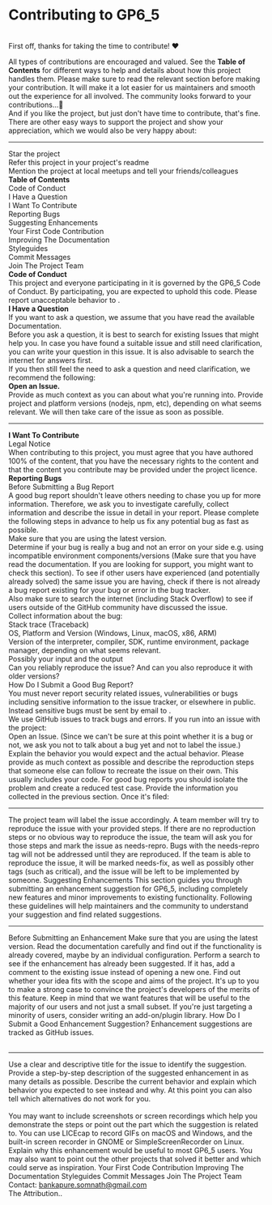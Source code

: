 <h1>Contributing to GP6_5</h1><br>
First off, thanks for taking the time to contribute! ❤️<br>

All types of contributions are encouraged and valued. See the <b>Table of Contents</b> for different ways to help and details about how this project handles them. Please make sure to read the relevant section before making your contribution. It will make it a lot easier for us maintainers and smooth out the experience for all involved. The community looks forward to your contributions...🎉
<br>
And if you like the project, but just don't have time to contribute, that's fine. There are other easy ways to support the project and show your appreciation, which we would also be very happy about:
<br><hr>
Star the project<br>
Refer this project in your project's readme<br>
Mention the project at local meetups and tell your friends/colleagues<br>
<b>Table of Contents</b><br>
Code of Conduct<br>
I Have a Question<br>
I Want To Contribute<br>
Reporting Bugs<br>
Suggesting Enhancements<br>
Your First Code Contribution<br>
Improving The Documentation<br>
Styleguides<br>
Commit Messages<br>
Join The Project Team<br>
<b>Code of Conduct</b><br>
This project and everyone participating in it is governed by the GP6_5 Code of Conduct. By participating, you are expected to uphold this code. Please report unacceptable behavior to .
<br>
<b>I Have a Question</b><br>
If you want to ask a question, we assume that you have read the available Documentation.
<br>
Before you ask a question, it is best to search for existing Issues that might help you. In case you have found a suitable issue and still need clarification, you can write your question in this issue. It is also advisable to search the internet for answers first.
<br>
If you then still feel the need to ask a question and need clarification, we recommend the following:
<br>
<b>Open an Issue.</b><br>
Provide as much context as you can about what you're running into.
Provide project and platform versions (nodejs, npm, etc), depending on what seems relevant.
We will then take care of the issue as soon as possible.
<br><hr>
<b>I Want To Contribute</b><br>
Legal Notice<br>
When contributing to this project, you must agree that you have authored 100% of the content, that you have the necessary rights to the content and that the content you contribute may be provided under the project licence.
<br>
<b>Reporting Bugs</b><br>
Before Submitting a Bug Report<br>
A good bug report shouldn't leave others needing to chase you up for more information. Therefore, we ask you to investigate carefully, collect information and describe the issue in detail in your report. Please complete the following steps in advance to help us fix any potential bug as fast as possible.
<br>
Make sure that you are using the latest version.<br>
Determine if your bug is really a bug and not an error on your side e.g. using incompatible environment components/versions (Make sure that you have read the documentation. If you are looking for support, you might want to check this section).
To see if other users have experienced (and potentially already solved) the same issue you are having, check if there is not already a bug report existing for your bug or error in the bug tracker.<br>
Also make sure to search the internet (including Stack Overflow) to see if users outside of the GitHub community have discussed the issue.<br>
Collect information about the bug:<br>
Stack trace (Traceback)<br>
OS, Platform and Version (Windows, Linux, macOS, x86, ARM)<br>
Version of the interpreter, compiler, SDK, runtime environment, package manager, depending on what seems relevant.<br>
Possibly your input and the output<br>
Can you reliably reproduce the issue? And can you also reproduce it with older versions?<br>
How Do I Submit a Good Bug Report?<br>
You must never report security related issues, vulnerabilities or bugs including sensitive information to the issue tracker, or elsewhere in public. Instead sensitive bugs must be sent by email to .
<br>
We use GitHub issues to track bugs and errors. If you run into an issue with the project:
<br>
Open an Issue. (Since we can't be sure at this point whether it is a bug or not, we ask you not to talk about a bug yet and not to label the issue.)
Explain the behavior you would expect and the actual behavior.
Please provide as much context as possible and describe the reproduction steps that someone else can follow to recreate the issue on their own. This usually includes your code. For good bug reports you should isolate the problem and create a reduced test case.
Provide the information you collected in the previous section.
Once it's filed:
<br><hr>
The project team will label the issue accordingly.
A team member will try to reproduce the issue with your provided steps. If there are no reproduction steps or no obvious way to reproduce the issue, the team will ask you for those steps and mark the issue as needs-repro. Bugs with the needs-repro tag will not be addressed until they are reproduced.
If the team is able to reproduce the issue, it will be marked needs-fix, as well as possibly other tags (such as critical), and the issue will be left to be implemented by someone.
Suggesting Enhancements
This section guides you through submitting an enhancement suggestion for GP6_5, including completely new features and minor improvements to existing functionality. Following these guidelines will help maintainers and the community to understand your suggestion and find related suggestions.
<br><hr>
Before Submitting an Enhancement
Make sure that you are using the latest version.
Read the documentation carefully and find out if the functionality is already covered, maybe by an individual configuration.
Perform a search to see if the enhancement has already been suggested. If it has, add a comment to the existing issue instead of opening a new one.
Find out whether your idea fits with the scope and aims of the project. It's up to you to make a strong case to convince the project's developers of the merits of this feature. Keep in mind that we want features that will be useful to the majority of our users and not just a small subset. If you're just targeting a minority of users, consider writing an add-on/plugin library.
How Do I Submit a Good Enhancement Suggestion?
Enhancement suggestions are tracked as GitHub issues.
<br><br><hr>
Use a clear and descriptive title for the issue to identify the suggestion.
Provide a step-by-step description of the suggested enhancement in as many details as possible.
Describe the current behavior and explain which behavior you expected to see instead and why. At this point you can also tell which alternatives do not work for you.<br><br>
You may want to include screenshots or screen recordings which help you demonstrate the steps or point out the part which the suggestion is related to. You can use LICEcap to record GIFs on macOS and Windows, and the built-in screen recorder in GNOME or SimpleScreenRecorder on Linux.
Explain why this enhancement would be useful to most GP6_5 users. You may also want to point out the other projects that solved it better and which could serve as inspiration.
Your First Code Contribution
Improving The Documentation
Styleguides
Commit Messages
Join The Project Team
Contact: bankapure.somnath@gmail.com
<br>
The Attribution..
